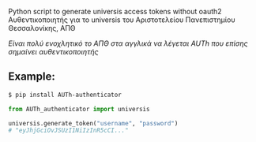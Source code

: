 
Python script to generate universis access tokens without oauth2
Αυθεντικοποιητής για το universis του Αριστοτελείου Πανεπιστημίου Θεσσαλονίκης, ΑΠΘ

*Είναι πολύ ενοχλητικό το ΑΠΘ στα αγγλικά να λέγεται AUTh που επίσης σημαίνει αυθεντικοποιητής*

## Example:

```bash
$ pip install AUTh-authenticator
```

```python
from AUTh_authenticator import universis

universis.generate_token("username", "password")
# "eyJhjGciOvJSUzI1NiIzInR5cCI..."

```
